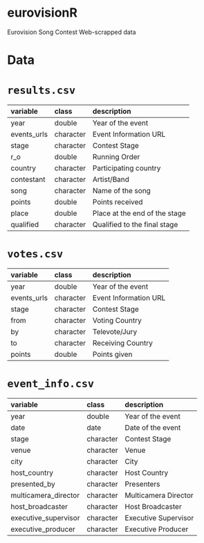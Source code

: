 # eurovisionR

Eurovision Song Contest Web-scrapped data

# Data

# `results.csv`

|variable          |class     |description |
|:-----------------|:---------|:-----------|
|year                 |double     | Year of the event |
|events_urls          |character  | Event Information URL |
|stage                |character  | Contest Stage |
|r_o                  |double     | Running Order |
|country              |character  | Participating country |
|contestant           |character  | Artist/Band |
|song                 |character  | Name of the song |
|points               |double     | Points received |
|place                |double     | Place at the end of the stage |
|qualified            |character  | Qualified to the final stage |


# `votes.csv`

|variable          |class     |description |
|:-----------------|:---------|:-----------|
|year                 |double     | Year of the event |
|events_urls          |character  | Event Information URL |
|stage                |character  | Contest Stage |
|from                 |character  | Voting Country |
|by                   |character  | Televote/Jury |
|to                   |character  | Receiving Country |
|points               |double     | Points given |

# `event_info.csv`

|variable          |class     |description |
|:-----------------|:---------|:-----------|
|year                 |double     | Year of the event |
|date                 |date       | Date of the event |
|stage                |character  | Contest Stage |
|venue                |character  | Venue |
|city                 |character  | City |
|host_country         |character  | Host Country |
|presented_by         |character  | Presenters |
|multicamera_director |character  | Multicamera Director |
|host_broadcaster     |character  | Host Broadcaster |
|executive_supervisor |character  | Executive Supervisor |
|executive_producer   |character  | Executive Producer |
